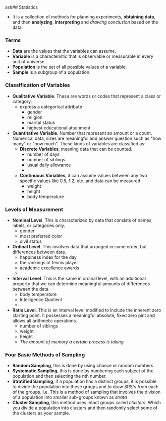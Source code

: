 ask## Statistics
- It is a collection of methods for planning experiments, **obtaining data**, and then **analyzing**, **interpreting** and *drawing conclusion* based on the data. 

### Terms
- **Data** are the values that the variables can assume.
- **Variable** is a characteristic that is observable or measurable in every unit of universe.
- **Population** is the set of all possible values of a variable.
- **Sample** is a subgroup of a population.

### Classification of Variables
- **Qualitative Variable**. These are words or codes that represent a class or category.
	- express a categorical attribute
		- gender
		- religion
		- marital status
		- highest educational attainment
- **Quantitative Variable**. Number that represent an amount or a count. Numerical data, sizes are meaningful and answer question such as "how many" or "how much". These kinds of variables are classified as:
	- **Discrete Variables**, meaning data that can be counted. 
		- number of days
		- number of siblings 
		- usual daily allowance
		- 
	- **Continuous Variables**, it can assume values between any two specific values like 0.5, 1.2, etc. and data can be measured
		- weight
		- height
		- body temperature

### Levels of Measurement
- **Nominal Level**. This is characterized by data that consists of names, labels, or categories only.
	- gender
	- most preferred color
	- civil status
- **Ordinal Level**. This involves data that arranged in some order, but differences between data.
	- happiness index for the day
	- the rankings of tennis player
	- academic excellence awards
	- 
- **Interval Level**. This is the same in ordinal level, with an additional property that we can determine meaningful amounts of differences between the data. 
	- body temperature 
	- Intelligence  Quotient
	- 
- **Ratio Level**. This is an interval level modified to include the inherent zero starting point. It possesses a meaningful absolute, fixed zero pint and allows all arithmetic operations.
	- number of siblings
	- weight 
	- height
	- *The amount of memory a certain process is taking*

### Four Basic Methods of Sampling
- **Random Sampling**, this is done by using chance or random numbers.
- **Systematic Sampling**, this is done by numbering each subject of the population and then selecting the nth number.
- **Stratified Sampling**, if a population has a distinct groups, it is possible to divide the population into these groups and to draw SRS's from each of the groups. I.e. This is a method of sampling that involves the division of a population into smaller sub-groups known as *strata*
- **Cluster Sampling**, this method uses intact groups called *clusters*. Which you divide a population into clusters and then randomly select some of the clusters as your sample.